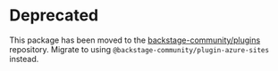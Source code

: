 # Deprecated

This package has been moved to the [backstage-community/plugins](https://github.com/backstage/community-plugins) repository. Migrate to using `@backstage-community/plugin-azure-sites` instead.
